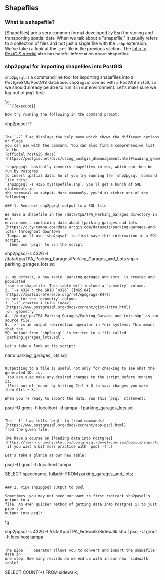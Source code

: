 ## Shapefiles

### What is a shapefile?

[Shapefiles] are a very common format developed by Esri for storing and 
transporting spatial data. When we talk about a "shapefile," it usually 
refers to a collection of files and not just a single file with the `.shp` 
extension. We've taken a look at the `.prj` file in the previous section. 
The [Intro to PostGIS tutorial](https://postgis.net/workshops/postgis-intro/loading_data.html#shapefiles-what-s-that) 
also has helpful information about shapefiles.

### shp2pgsql for importing shapefiles into PostGIS

`shp2pgsql` is a command line tool for importing shapefiles into a PostgreSQL/PostGIS 
database. shp2pgsql comes with a PostGIS install, so we should already be able 
to run it in our environment. Let's make sure we log out of `psql` first:

```
\q
```{{execute}}

Now try running the following in the command prompt:

```
shp2pgsql -?
```

The `-?` flag displays the help menu which shows the different options or flags 
you can use with the command. You can also find a comprehensive list in the 
[official PostGIS docs](https://postgis.net/docs/using_postgis_dbmanagement.html#loading_geometry_data).

`shp2pgsql` basically converts shapefiles to SQL, which can then be run by Postgres 
to insert spatial data. So if you try running the `shp2pgsql` command like this:
`shp2pgsql -s 4326 myshapefile.shp`, you'll get a bunch of SQL statements in 
the terminal as output. More commonly, you'd do either one of the following:

### 1. Redirect shp2pgsql output to a SQL file

We have a shapefile in the /data/tpa/TPA_Parking_Garages directory in our 
environment, containing data about [parking garages and lots](https://city-tampa.opendata.arcgis.com/datasets/parking-garages-and-lots) throughout downtown
 Tampa. We'll use `shp2pgsql` to first save this information in a SQL script,
  then use `psql` to run the script.

```
shp2pgsql -s 4326 -I /data/tpa/TPA_Parking_Garages/Parking_Garages_and_Lots.shp > parking_garages_lots.sql
```{{execute}}

1. By default, a new table `parking_garages_and_lots` is created and populated 
from the shapefile. This table will include a `geometry` column.
2. `-s 4326`: the SRID `4326` ([WGS 84](https://spatialreference.org/ref/epsg/wgs-84/)) 
is set for the `geometry` column.
3. `-I` creates a [GiST index](https://www.postgresql.org/docs/current/gist-intro.html)
 on `geometry`.
4. `/data/tpa/TPA_Parking_Garages/Parking_Garages_and_Lots.shp` is our source file.
5. `>` is an output redirection operator in *nix systems. This means that the 
SQL output from `shp2pgsql` is written to a file called `parking_garages_lots.sql`.

Let's take a look at the script:

```
nano parking_garages_lots.sql
```

Outputting to a file is useful not only for checking to see what the generated SQL is.
 You can also make any desired changes to the script before running it. 
 (Exit out of `nano` by hitting Ctrl + O to save changes you make, then Ctrl + X.)

When you're ready to import the data, run this `psql` statement:

```
psql -U groot -h localhost -d tampa -f parking_garages_lots.sql
```

The `-f` flag tells `psql` to [read commands](https://www.postgresql.org/docs/current/app-psql.html) 
from the given file. 

(We have a course on [loading data into Postgres](https://learn.crunchydata.com/postgresql-devel/courses/basics/import)
 if you want a bit more practice with `psql -f`.)

Let's take a glance at our new table:

```
psql -U groot -h localhost tampa

SELECT spacename, fulladdr FROM parking_garages_and_lots;
```{{execute}}

### 2. Pipe shp2pgsql output to psql

Sometimes, you may not need nor want to first redirect shp2pgsql's output to a 
file. An even quicker method of getting data into Postgres is to just pipe the 
output into psql:

```
\q

shp2pgsql -s 4326 -I /data/tpa/TPA_Sidewalk/Sidewalk.shp | psql -U groot -h localhost tampa
 ```{{execute}}

The pipe `|` operator allows you to convert and import the shapefile data in 
one step. How many records do we end up with in our new `sidewalk` table?

```
SELECT COUNT(*) FROM sidewalk;
```
